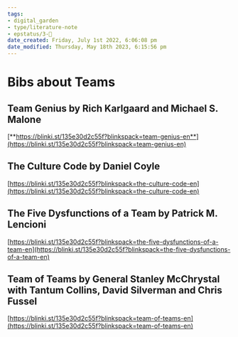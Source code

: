 ```yaml
---
tags: 
- digital_garden
- type/literature-note
- epstatus/3-🌳
date_created: Friday, July 1st 2022, 6:06:08 pm
date_modified: Thursday, May 18th 2023, 6:15:56 pm
---
```

# Bibs about Teams
## Team Genius by Rich Karlgaard and Michael S. Malone

[**https://blinki.st/135e30d2c55f?blinkspack=team-genius-en**](https://blinki.st/135e30d2c55f?blinkspack=team-genius-en)

## The Culture Code by Daniel Coyle

[https://blinki.st/135e30d2c55f?blinkspack=the-culture-code-en](https://blinki.st/135e30d2c55f?blinkspack=the-culture-code-en)

## The Five Dysfunctions of a Team by Patrick M. Lencioni

[https://blinki.st/135e30d2c55f?blinkspack=the-five-dysfunctions-of-a-team-en](https://blinki.st/135e30d2c55f?blinkspack=the-five-dysfunctions-of-a-team-en)

## Team of Teams by General Stanley McChrystal with Tantum Collins, David Silverman and Chris Fussel

[https://blinki.st/135e30d2c55f?blinkspack=team-of-teams-en](https://blinki.st/135e30d2c55f?blinkspack=team-of-teams-en)